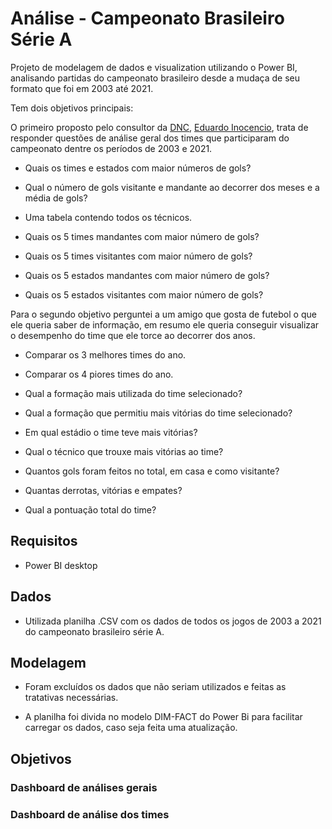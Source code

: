 Análise - Campeonato Brasileiro Série A
======================================

Projeto de modelagem de dados e visualization utilizando o Power BI, analisando partidas do campeonato brasileiro desde a mudaça de seu formato que foi em 2003 até 2021.

Tem dois objetivos principais:

O primeiro proposto pelo consultor da [DNC](https://www.linkedin.com/school/escoladnc/),  [Eduardo Inocencio](https://www.linkedin.com/in/eduardoinocencio/), trata de responder questões de análise geral dos times que participaram do campeonato dentre os períodos de 2003 e 2021.

* Quais os times e estados com maior números de gols?

* Qual o número de gols visitante e mandante ao decorrer dos meses e a média de gols?

* Uma tabela contendo todos os técnicos.

* Quais os 5 times mandantes com maior número de gols?

* Quais os 5 times visitantes com maior número de gols?

* Quais os 5 estados mandantes com maior número de gols?

* Quais os 5 estados visitantes com maior número de gols?



Para o segundo objetivo perguntei a um amigo que gosta de futebol o que ele queria saber de informação, em resumo ele queria conseguir visualizar o desempenho do time que ele torce ao decorrer dos anos.

* Comparar os 3 melhores times do ano.

* Comparar os 4 piores times do ano.

* Qual a formação mais utilizada do time selecionado?

* Qual a formação que permitiu mais vitórias do time selecionado?

* Em qual estádio o time teve mais vitórias?

* Qual o técnico que trouxe mais vitórias ao time?

* Quantos gols foram feitos no total, em casa e como visitante?

* Quantas derrotas, vitórias e empates?

* Qual a pontuação total do time?



## Requisitos

* Power BI desktop



## Dados

* Utilizada planilha .CSV com os dados de todos os jogos de 2003 a 2021 do campeonato brasileiro série A.



## Modelagem

* Foram excluídos os dados que não seriam utilizados e feitas as tratativas necessárias.

* A planilha foi divida no modelo DIM-FACT do Power Bi para facilitar carregar os dados, caso seja feita uma atualização.



## Objetivos

### Dashboard de análises gerais

### Dashboard de análise dos times

